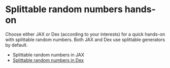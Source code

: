 # Splittable random numbers hands-on

Choose either JAX or Dex (according to your interests) for a quick hands-on with splittable random numbers. Both JAX and Dex use splittable generators by default.

* Splittable random numbers in JAX
* [Splittable random numbers in Dex](../docs/DexRandom.html)


